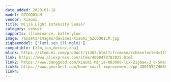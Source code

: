 ```yaml
---
date_added: 2020-01-18
model: GZCGQ01LM
vendor: Xiaomi
title: Mijia Light Intensity Sensor
category: sensor
supports: illuminance, batterylow
image: /assets/images/devices/Xiaomi_GZCGQ01LM.jpg
zigbeemodel: ['lumi.sen_ill.mgl01']
compatible: [z2m,iob,deconz,zha]
mlink: https://item.mi.com/product/11387.html?cfrom=search&selected=1194900027&pClass=c
link: https://www.aliexpress.com/item/4000478783825.html
link2: https://www.banggood.com/Xiaomi-Mijia-083000-lux-Zigbee-3_0-Smart-Home-Light-Sensor-Monitor-Alarm-Work-with-Xiaomi-Multimode-ZigBee-3_0-Gateway-p-1607833.html
link3: https://www.gearbest.com/home-smart-improvements/pp_3001552746808221.html
link4: 
---
```


